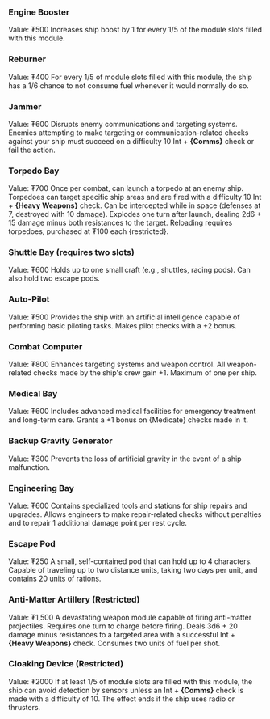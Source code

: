 ### Engine Booster
Value: ₮500
Increases ship boost by 1 for every 1/5 of the module slots filled with this module. 
### Reburner
Value: ₮400
For every 1/5 of module slots filled with this module, the ship has a 1/6 chance to not consume fuel whenever it would normally do so.
### Jammer
Value: ₮600
Disrupts enemy communications and targeting systems. Enemies attempting to make targeting or communication-related checks against your ship must succeed on a difficulty 10 Int + **{Comms}** check or fail the action.  
### Torpedo Bay
Value: ₮700
Once per combat, can launch a torpedo at an enemy ship. Torpedoes can target specific ship areas and are fired with a difficulty 10 Int + **{Heavy Weapons}** check. Can be intercepted while in space (defenses at 7, destroyed with 10 damage). Explodes one turn after launch, dealing 2d6 + 15 damage minus both resistances to the target. Reloading requires torpedoes, purchased at ₮100 each {restricted}.  
### Shuttle Bay (requires two slots)
Value: ₮600
Holds up to one small craft (e.g., shuttles, racing pods). Can also hold two escape pods.
### Auto-Pilot
Value: ₮500
Provides the ship with an artificial intelligence capable of performing basic piloting tasks. Makes pilot checks with a +2 bonus.
### Combat Computer
Value: ₮800
Enhances targeting systems and weapon control. All weapon-related checks made by the ship's crew gain +1. Maximum of one per ship.
### Medical Bay
Value: ₮600
Includes advanced medical facilities for emergency treatment and long-term care. Grants a +1 bonus on {Medicate} checks made in it.
### Backup Gravity Generator
Value: ₮300
Prevents the loss of artificial gravity in the event of a ship malfunction.
### Engineering Bay
Value: ₮600
Contains specialized tools and stations for ship repairs and upgrades. Allows engineers to make repair-related checks without penalties and to repair 1 additional damage point per rest cycle.  
### Escape Pod
Value: ₮250
A small, self-contained pod that can hold up to 4 characters. Capable of traveling up to two distance units, taking two days per unit, and contains 20 units of rations.  
### Anti-Matter Artillery (Restricted)
Value: ₮1,500
A devastating weapon module capable of firing anti-matter projectiles. Requires one turn to charge before firing. Deals 3d6 + 20 damage minus resistances to a targeted area with a successful Int + **{Heavy Weapons}** check. Consumes two units of fuel per shot.  
### Cloaking Device (Restricted)
Value: ₮2000
If at least 1/5 of module slots are filled with this module, the ship can avoid detection by sensors unless an Int + **{Comms}** check is made with a difficulty of 10. The effect ends if the ship uses radio or thrusters.